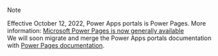 > [!NOTE]
> Effective October 12, 2022, Power Apps portals is Power Pages. More information: [Microsoft Power Pages is now generally available](https://aka.ms/PPagesIgnite22 ) <br>
We will soon migrate and merge the Power Apps portals documentation with [Power Pages documentation](/power-pages/introduction).